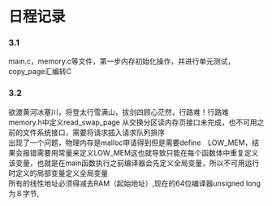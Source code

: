 # 日程记录
### 3.1 
main.c，memory.c等文件，第一步内存初始化操作，并进行单元测试，copy_page汇编转C
### 3.2
欲渡黄河冰塞川，将登太行雪满山，拔剑四顾心茫然，行路难！行路难  
memory.h中定义read_swap_page 从交换分区读内存页接口未完成，也不可用之前的文件系统接口，需要将请求插入请求队列排序  
出现了一个问题，物理内存是malloc申请得到但是需要define　LOW_MEM，结果会报错需要用常量来定义LOW_MEM这也就导致只能在每个函数体中重复定义该变量，也就是在main函数执行之前编译器会先定义全局变量，所以不可用运行时定义的局部变量定义全局变量  
所有的线性地址必须得减去RAM（起始地址）,现在的64位编译器unsigned long为８字节,